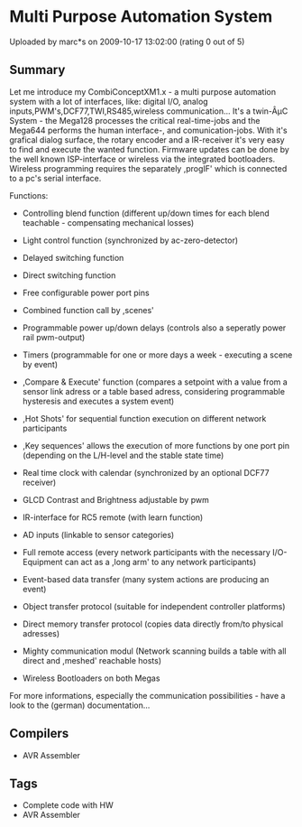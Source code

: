 # Multi Purpose Automation System

Uploaded by marc*s on 2009-10-17 13:02:00 (rating 0 out of 5)

## Summary

Let me introduce my CombiConceptXM1.x - a multi purpose automation system with a lot of interfaces, like: digital I/O, analog inputs,PWM's,DCF77,TWI,RS485,wireless communication... It's a twin-ÂµC System - the Mega128 processes the critical real-time-jobs and the Mega644 performs the human interface-, and comunication-jobs. With it's grafical dialog surface, the rotary encoder and a IR-receiver it's very easy to find and execute the wanted function. Firmware updates can be done by the well known ISP-interface or wireless via the integrated bootloaders. Wireless programming requires the separately ,progIF' which is connected to a pc's serial interface. 


Functions:  

* Controlling blend function (different up/down times for each blend teachable - compensating mechanical losses)  

* Light control function (synchronized by ac-zero-detector)  

* Delayed switching function  

* Direct switching function  

* Free configurable power port pins  

* Combined function call by ,scenes'  

* Programmable power up/down delays (controls also a seperatly power rail pwm-output)  

* Timers (programmable for one or more days a week - executing a scene by event)  

* ,Compare & Execute' function (compares a setpoint with a value from a sensor link adress or a table based adress, considering programmable hysteresis and executes a system event)  

* ,Hot Shots' for sequential function execution on different network participants  

* ,Key sequences' allows the execution of more functions by one port pin (depending on the L/H-level and the stable state time)  

* Real time clock with calendar (synchronized by an optional DCF77 receiver)  

* GLCD Contrast and Brightness adjustable by pwm  

* IR-interface for RC5 remote (with learn function)  

* AD inputs (linkable to sensor categories)  

* Full remote access (every network participants with the necessary I/O-Equipment can act as a ,long arm' to any network participants)  

* Event-based data transfer (many system actions are producing an event)  

* Object transfer protocol (suitable for independent controller platforms)  

* Direct memory transfer protocol (copies data directly from/to physical adresses)  

* Mighty communication modul (Network scanning builds a table with all direct and ,meshed' reachable hosts)  

* Wireless Bootloaders on both Megas 


For more informations, especially the communication possibilities - have a look to the (german) documentation...

## Compilers

- AVR Assembler

## Tags

- Complete code with HW
- AVR Assembler
